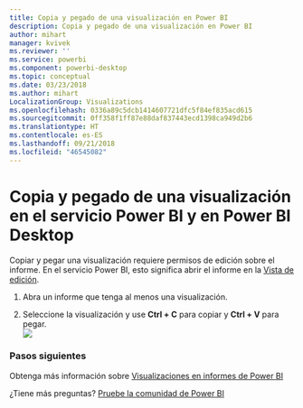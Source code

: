 ```yaml
---
title: Copia y pegado de una visualización en Power BI
description: Copia y pegado de una visualización en Power BI
author: mihart
manager: kvivek
ms.reviewer: ''
ms.service: powerbi
ms.component: powerbi-desktop
ms.topic: conceptual
ms.date: 03/23/2018
ms.author: mihart
LocalizationGroup: Visualizations
ms.openlocfilehash: 0336a89c5dcb1414607721dfc5f84ef835acd615
ms.sourcegitcommit: 0ff358f1ff87e88daf837443ecd1398ca949d2b6
ms.translationtype: HT
ms.contentlocale: es-ES
ms.lasthandoff: 09/21/2018
ms.locfileid: "46545082"
---
```

# <a name="copy-and-paste-a-visualization-in-power-bi-service-and-power-bi-desktop"></a>Copia y pegado de una visualización en el servicio Power BI y en Power BI Desktop
Copiar y pegar una visualización requiere permisos de edición sobre el informe. En el servicio Power BI, esto significa abrir el informe en la [Vista de edición](../consumer/end-user-reading-view.md).

1. Abra un informe que tenga al menos una visualización.  

2. Seleccione la visualización y use **Ctrl + C** para copiar y **Ctrl + V** para pegar.  
   ![](media/power-bi-visualization-copy-paste/copypasteviznew.gif)

### <a name="next-steps"></a>Pasos siguientes
Obtenga más información sobre [Visualizaciones en informes de Power BI](power-bi-report-visualizations.md)

¿Tiene más preguntas? [Pruebe la comunidad de Power BI](http://community.powerbi.com/)


